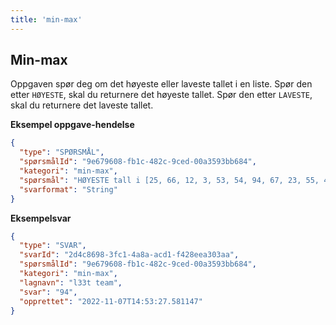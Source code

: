 ```yaml
---
title: 'min-max'
---
```


## Min-max

Oppgaven spør deg om det høyeste eller laveste tallet i en liste.
Spør den etter `HØYESTE`, skal du returnere det høyeste tallet.
Spør den etter `LAVESTE`, skal du returnere det laveste tallet.

**Eksempel oppgave-hendelse**

```json
{
  "type": "SPØRSMÅL",
  "spørsmålId": "9e679608-fb1c-482c-9ced-00a3593bb684",
  "kategori": "min-max",
  "spørsmål": "HØYESTE tall i [25, 66, 12, 3, 53, 54, 94, 67, 23, 55, 41, 30, 40, 50, 60, 70, 80, 10, 11, 1]",
  "svarformat": "String"
}
```

**Eksempelsvar**

```json
{
  "type": "SVAR",
  "svarId": "2d4c8698-3fc1-4a8a-acd1-f428eea303aa",
  "spørsmålId": "9e679608-fb1c-482c-9ced-00a3593bb684",
  "kategori": "min-max",
  "lagnavn": "l33t team",
  "svar": "94",
  "opprettet": "2022-11-07T14:53:27.581147"
}
```
